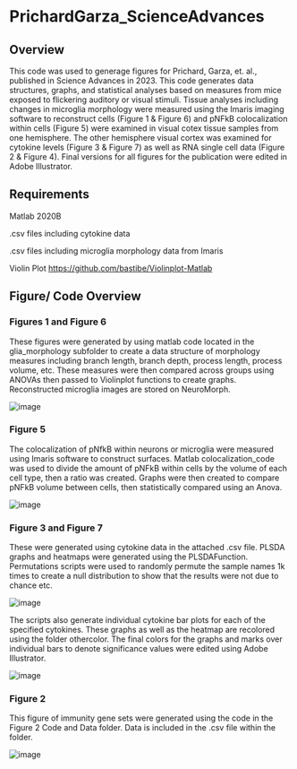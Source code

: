 # PrichardGarza_ScienceAdvances

## Overview
This code was used to generage figures for Prichard, Garza, et. al., published in Science Advances in 2023. This code generates data structures, graphs, and statistical analyses based on measures from mice exposed to flickering auditory or visual stimuli. Tissue analyses including changes in microglia morphology were measured using the Imaris imaging software to reconstruct cells (Figure 1 & Figure 6) and pNFkB colocalization within cells (Figure 5) were examined in visual cotex tissue samples from one hemisphere. The other hemisphere visual cortex was examined for cytokine levels (Figure 3 & Figure 7) as well as RNA single cell data (Figure 2 & Figure 4). Final versions for all figures for the publication were edited in Adobe Illustrator.

## Requirements
Matlab 2020B

.csv files including cytokine data

.csv files including microglia morphology data from Imaris

Violin Plot https://github.com/bastibe/Violinplot-Matlab

## Figure/ Code Overview

### Figures 1 and Figure 6
These figures were generated by using matlab code located in the glia_morphology subfolder to create a data structure of morphology measures including branch length, branch depth, process length, process volume, etc.
These measures were then compared across groups using ANOVAs then passed to Violinplot functions to create graphs. Reconstructed microglia images are stored on NeuroMorph.

![image](https://github.com/singerlabgt/PrichardGarza_ScienceAdvances/assets/57195922/052c7b07-198e-4fb9-a755-c3a7120c73db)

### Figure 5
The colocalization of pNfkB within neurons or microglia were measured using Imaris software to construct surfaces. Matlab colocalization_code was used to divide the amount of pNFkB within cells by the volume of each cell type, then a ratio was created. Graphs were then created to compare pNFkB volume between cells, then statistically compared using an Anova. 

![image](https://github.com/singerlabgt/PrichardGarza_ScienceAdvances/assets/57195922/daf7324b-10f2-41ff-9337-901684e1b2c8)

### Figure 3 and Figure 7 
These were generated using cytokine data in the attached .csv file.  PLSDA graphs and heatmaps were generated using the PLSDAFunction. Permutations scripts were used to randomly permute the sample names 1k times to create a null distribution to show that the results were not due to chance etc. 

![image](https://github.com/singerlabgt/PrichardGarza_ScienceAdvances/assets/57195922/dc4f04e0-281e-4014-85d1-ca808776d794)

The scripts also generate individual cytokine bar plots for each of the specified cytokines. These graphs as well as the heatmap are recolored using the folder othercolor. The final colors for the graphs and marks over individual bars to denote significance values were edited using Adobe Illustrator.

![image](https://github.com/singerlabgt/PrichardGarza_ScienceAdvances/assets/57195922/5e9d04fb-6e47-4aac-b2cd-4ab5e2885c04)

### Figure 2
This figure of immunity gene sets were generated using the code in the Figure 2 Code and Data folder. Data is included in the .csv file within the folder. 

![image](https://github.com/singerlabgt/PrichardGarza_ScienceAdvances/assets/57195922/260ee468-c1b7-4f43-823f-03f7051257af)







